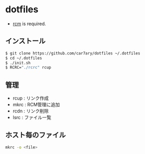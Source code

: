 # dotfiles

- [rcm](https://github.com/thoughtbot/rcm) is required.

## インストール

```bash
$ git clone https://github.com/car7ary/dotfiles ~/.dotfiles
$ cd ~/.dotfiles
$ ./init.sh
$ RCRC="./rcrc" rcup
```

## 管理

- rcup : リンク作成
- mkrc : RCM管理に追加
- rcdn : リンク削除
- lsrc : ファイル一覧

## ホスト毎のファイル

```bash
mkrc -o <file>
```

